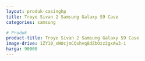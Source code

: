 ```yaml
---
layout: produk-casinghp
title: Troye Sivan 2 Samsung Galaxy S9 Case
categories: samsung

# Produk
product-title: Troye Sivan 2 Samsung Galaxy S9 Case
image-drive: 1ZY10_xW0cjmCQxhvq8dZbOzz2gxAw3-i
harga: 90000
---
```

